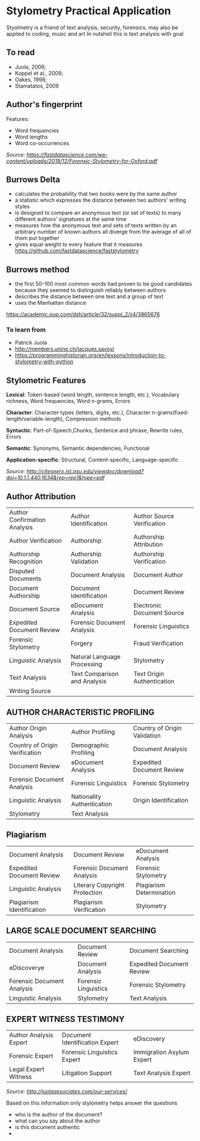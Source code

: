# Stylometry Practical Application

Styolmetry is a friend of text analysis, security, forensics, may also be applied to coding, music and art
In nutshell this is text analysis with goal

## To read
- Juola, 2006;
- Koppel et al., 2009; 
- Oakes, 1998; 
- Stamatatos, 2009

## Author's fingerprint

Features:
- Word frequencies
- Word lengths
- Word co-occurrences

*Source: https://fastdatascience.com/wp-content/uploads/2018/12/Forensic-Stylometry-for-Oxford.pdf*

## Burrows Delta
- calculates the probability that two books were by the same author
- a statistic which expresses the distance between two authors’ writing styles
-  is designed to compare an anonymous text (or set of texts) to many different authors’ signatures at the same time
-  measures how the anonymous text and sets of texts written by an arbitrary number of known authors all diverge from the average of all of them put together
-  gives equal weight to every feature that it measures
https://github.com/fastdatascience/faststylometry


## Burrows method 
- the first 50–100 most common words had proven to be good candidates because they seemed to distinguish reliably between authors
- describes the distance between one text and a group of text
- uses the Manhattan distance

https://academic.oup.com/dsh/article/32/suppl_2/ii4/3865676

### To learn from
- Patrick Juola
- http://members.unine.ch/jacques.savoy/
- https://programminghistorian.org/en/lessons/introduction-to-stylometry-with-python

## Stylometric Features
**Lexical**: Token-based (word length, sentence length, etc.), Vocabulary richness, Word frequencies, Word n-grams, Errors

**Character**: Character types (letters, digits, etc.), Character n-grams(fixed-length/variable-length), Compression methods

**Syntactic**: Part-of-Speech,Chunks, Sentence and phrase, Rewrite rules, Errors

**Semantic**: Synonyms, Semantic dependencies, Functional 

**Application-specific**: Structural, Content-specific, Language-specific

*Source: http://citeseerx.ist.psu.edu/viewdoc/download?doi=10.1.1.440.1634&rep=rep1&type=pdf*

## Author Attribution
| | | | 
|--|--|--|
|Author Confirmation Analysis| Author Identification|Author Source Verification|
|Author Verification|Authorship|Authorship Attribution|
|Authorship Recognition|Authorship Validation|Authorship Verification|
|Disputed Documents|Document Analysis|Document Author|
|Document Authorship|Document Identification|Document Review|
|Document Source|eDocument Analysis|Electronic Document Source|
|Expedited Document Review|Forensic Document Analysis|Forensic Linguistics|
|Forensic Stylometry|Forgery|Fraud Verification|
|Linguistic Analysis|Natural Language Processing|Stylometry|
|Text Analysis|Text Comparison and Analysis|Text Origin Authentication||
|Writing Source|

## AUTHOR CHARACTERISTIC PROFILING
||||
|--|--|--|
|Author Origin Analysis|Author Profiling|Country of Origin Validation|
|Country of Origin Verification|Demographic Profiling|Document Analysis|
|Document Review|eDocument Analysis|Expedited Document Review|
|Forensic Document Analysis|Forensic Linguistics|Forensic Stylometry|
|Linguistic Analysis|Nationality Authentication|Origin Identification|
|Stylometry|Text Analysis|

## Plagiarism
||||
|--|--|--|
|Document Analysis|Document Review|eDocument Analysis|
|Expedited Document Review|Forensic Document Analysis|Forensic Stylometry|
|Linguistic Analysis|Literary Copyright Protection|Plagiarism Determination|
|Plagiarism Identification|Plagiarism Verification|Stylometry|Text Analysis|

## LARGE SCALE DOCUMENT SEARCHING
||||
|--|--|--|
|Document Analysis|Document Review|Document Searching|
|eDiscoverye|Document Analysis|Expedited Document Review|
|Forensic Document Analysis|Forensic Linguistics|Forensic Stylometry|
|Linguistic Analysis|Stylometry|Text Analysis|

## EXPERT WITNESS TESTIMONY
||||
|--|--|--|
|Author Analysis Expert|Document Identification Expert|eDiscovery|
|Forensic Expert|Forensic Linguistics Expert|Immigration Asylum Expert|
|Legal Expert Witness|Litigation Support|Text Analysis Expert|

*Source: http://juolaassociates.com/our-services/*

Based on this information only stylometry helps answer the questions
- who is the author of the document?
- what can you say about the author
- is this document authentic
- 

